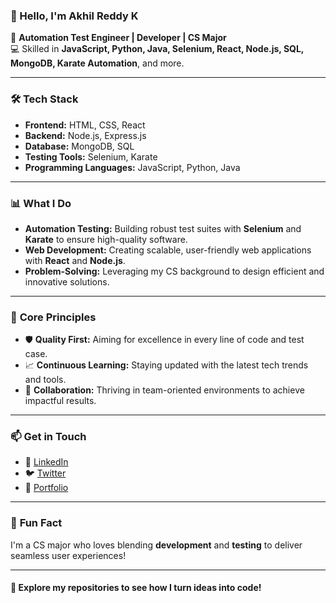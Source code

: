 ### 👋 Hello, I'm Akhil Reddy K

🚀 **Automation Test Engineer | Developer | CS Major**  
💻 Skilled in **JavaScript, Python, Java, Selenium, React, Node.js, SQL, MongoDB, Karate Automation**, and more.

---

### 🛠️ **Tech Stack**
- **Frontend:** HTML, CSS, React
- **Backend:** Node.js, Express.js
- **Database:** MongoDB, SQL
- **Testing Tools:** Selenium, Karate
- **Programming Languages:** JavaScript, Python, Java

---

### 📊 **What I Do**
- **Automation Testing:** Building robust test suites with **Selenium** and **Karate** to ensure high-quality software.  
- **Web Development:** Creating scalable, user-friendly web applications with **React** and **Node.js**.  
- **Problem-Solving:** Leveraging my CS background to design efficient and innovative solutions.  

---

### 🌟 **Core Principles**
- 🛡️ **Quality First:** Aiming for excellence in every line of code and test case.  
- 📈 **Continuous Learning:** Staying updated with the latest tech trends and tools.  
- 🤝 **Collaboration:** Thriving in team-oriented environments to achieve impactful results.  

---

### 📫 **Get in Touch**
- 💼 [LinkedIn](https://www.linkedin.com/in/your-profile)  
- 🐦 [Twitter](https://twitter.com/your-profile)  
- 📂 [Portfolio](https://your-portfolio-link.com)  

---

### 🌱 **Fun Fact**
I'm a CS major who loves blending **development** and **testing** to deliver seamless user experiences!

---

#### 👀 Explore my repositories to see how I turn ideas into code!

